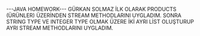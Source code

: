 ---JAVA HOMEWORK---
GÜRKAN SOLMAZ 
İLK OLARAK PRODUCTS (ÜRÜNLER) ÜZERİNDEN STREAM METHODLARINI UYGLADIM.
SONRA STRING TYPE VE INTEGER TYPE  OLMAK ÜZERE İKİ AYRI LİST OLUŞTURUP AYRI STREAM METHODLARINI UYGLADIM.
